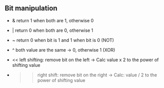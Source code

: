 ## Bit manipulation
+ & return 1 when both are 1, otherwise 0
+ | return 0 when both are 0, otherwise 1
+ ~ return 0 when bit is 1 and 1 when bit is 0 (NOT)
+ ^ both value are the same -> 0, otherwise 1 (XOR)

+ << left shifting: remove bit on the left -> Calc value x 2 to the power of shifting value
+ >> right shift: remove bit on the right -> Calc: value / 2 to the power of shifting value

